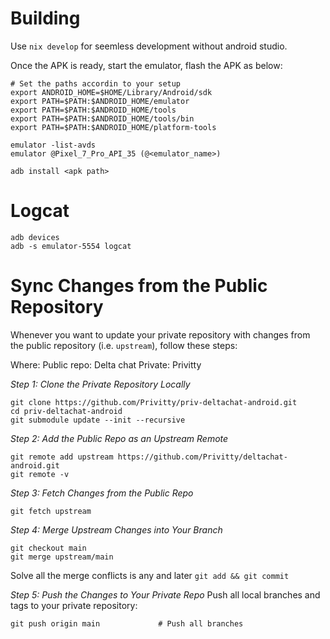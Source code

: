 # Building
Use `nix develop` for seemless development without android studio.

Once the APK is ready, start the emulator, flash the APK as below:

```
# Set the paths accordin to your setup
export ANDROID_HOME=$HOME/Library/Android/sdk
export PATH=$PATH:$ANDROID_HOME/emulator
export PATH=$PATH:$ANDROID_HOME/tools
export PATH=$PATH:$ANDROID_HOME/tools/bin
export PATH=$PATH:$ANDROID_HOME/platform-tools

emulator -list-avds
emulator @Pixel_7_Pro_API_35 (@<emulator_name>)

adb install <apk path>
```

# Logcat

```
adb devices
adb -s emulator-5554 logcat
```

# Sync Changes from the Public Repository
Whenever you want to update your private repository with changes from the public repository (i.e. `upstream`), follow these steps:

Where: 
Public repo: Delta chat
Private: Privitty

*Step 1: Clone the Private Repository Locally*
```
git clone https://github.com/Privitty/priv-deltachat-android.git
cd priv-deltachat-android
git submodule update --init --recursive
```

*Step 2: Add the Public Repo as an Upstream Remote*

```
git remote add upstream https://github.com/Privitty/deltachat-android.git
git remote -v
```

*Step 3: Fetch Changes from the Public Repo*
```
git fetch upstream
```

*Step 4: Merge Upstream Changes into Your Branch*

```
git checkout main
git merge upstream/main
```
Solve all the merge conflicts is any and later `git add && git commit`

*Step 5: Push the Changes to Your Private Repo*
Push all local branches and tags to your private repository:

```
git push origin main             # Push all branches
```
